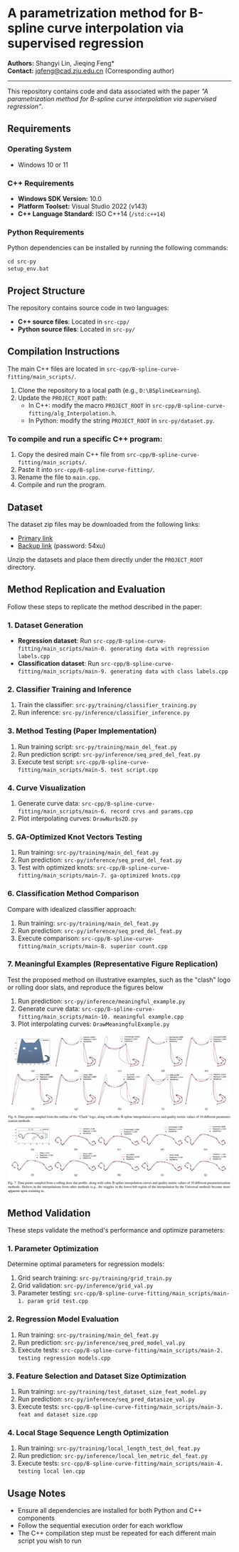# A parametrization method for B-spline curve interpolation via supervised regression

**Authors:** Shangyi Lin, Jieqing Feng*  
**Contact:** jqfeng@cad.zju.edu.cn (Corresponding author)  

---

This repository contains code and data associated with the paper *"A parametrization method for B-spline curve interpolation via supervised regression"*.

## Requirements

### Operating System
- Windows 10 or 11

### C++ Requirements
- **Windows SDK Version:** 10.0
- **Platform Toolset:** Visual Studio 2022 (v143)
- **C++ Language Standard:** ISO C++14 (`/std:c++14`)

### Python Requirements
Python dependencies can be installed by running the following commands:

```
cd src-py
setup_env.bat
```

## Project Structure

The repository contains source code in two languages:
- **C++ source files**: Located in `src-cpp/`
- **Python source files**: Located in `src-py/`

## Compilation Instructions

The main C++ files are located in `src-cpp/B-spline-curve-fitting/main_scripts/`.

1. Clone the repository to a local path (e.g., `D:\BSplineLearning`).
2. Update the `PROJECT_ROOT` path:
   - In C++: modify the macro `PROJECT_ROOT` in `src-cpp/B-spline-curve-fitting/alg_Interpolation.h`.
   - In Python: modify the string `PROJECT_ROOT` in `src-py/dataset.py`.

### To compile and run a specific C++ program:

1. Copy the desired main C++ file from `src-cpp/B-spline-curve-fitting/main_scripts/`.
2. Paste it into `src-cpp/B-spline-curve-fitting/`.
3. Rename the file to `main.cpp`.
4. Compile and run the program.

## Dataset

The dataset zip files may be downloaded from the following links:

- [Primary link](https://www.jianguoyun.com/p/DUtEX0IQyZLMDRie-osGIAA)
- [Backup link](https://pan.baidu.com/s/1m03oEMxxfQ2SKXc240UPnQ?pwd=54xu) (password: 54xu)

Unzip the datasets and place them directly under the `PROJECT_ROOT` directory.

## Method Replication and Evaluation

Follow these steps to replicate the method described in the paper:

### 1. Dataset Generation
- **Regression dataset**: Run `src-cpp/B-spline-curve-fitting/main_scripts/main-0. generating data with regression labels.cpp`
- **Classification dataset**: Run `src-cpp/B-spline-curve-fitting/main_scripts/main-9. generating data with class labels.cpp`

### 2. Classifier Training and Inference
1. Train the classifier: `src-py/training/classifier_training.py`
2. Run inference: `src-py/inference/classifier_inference.py`

### 3. Method Testing (Paper Implementation)
1. Run training script: `src-py/training/main_del_feat.py`
2. Run prediction script: `src-py/inference/seq_pred_del_feat.py`
3. Execute test script: `src-cpp/B-spline-curve-fitting/main_scripts/main-5. test script.cpp`

### 4. Curve Visualization
1. Generate curve data: `src-cpp/B-spline-curve-fitting/main_scripts/main-6. record crvs and params.cpp`
2. Plot interpolating curves: `DrawNurbs2D.py`

### 5. GA-Optimized Knot Vectors Testing
1. Run training: `src-py/training/main_del_feat.py`
2. Run prediction: `src-py/inference/seq_pred_del_feat.py`
3. Test with optimized knots: `src-cpp/B-spline-curve-fitting/main_scripts/main-7. ga-optimized knots.cpp`

### 6. Classification Method Comparison
Compare with idealized classifier approach:
1. Run training: `src-py/training/main_del_feat.py`
2. Run prediction: `src-py/inference/seq_pred_del_feat.py`
3. Execute comparison: `src-cpp/B-spline-curve-fitting/main_scripts/main-8. superior count.cpp`

### 7. Meaningful Examples (Representative Figure Replication)
Test the proposed method on illustrative examples, such as the "clash" logo or rolling door slats, and reproduce the figures below
1. Run prediction: `src-py/inference/meaningful_example.py`
2. Generate curve data: `src-cpp/B-spline-curve-fitting/main_scripts/main-10. meaningful example.cpp`
3. Plot interpolating curves: `DrawMeaningfulExample.py`

![Local Image](./clash-interpolation.jpeg "clash")
![Local Image](./rolling_door_slat-interpolation.jpeg "rolling door slat")

## Method Validation

These steps validate the method's performance and optimize parameters:

### 1. Parameter Optimization
Determine optimal parameters for regression models:
1. Grid search training: `src-py/training/grid_train.py`
2. Grid validation: `src-py/inference/grid_val.py`
3. Parameter testing: `src-cpp/B-spline-curve-fitting/main_scripts/main-1. param grid test.cpp`

### 2. Regression Model Evaluation
1. Run training: `src-py/training/main_del_feat.py`
2. Run prediction: `src-py/inference/seq_pred_model_val.py`
3. Execute tests: `src-cpp/B-spline-curve-fitting/main_scripts/main-2. testing regression models.cpp`

### 3. Feature Selection and Dataset Size Optimization
1. Run training: `src-py/training/test_dataset_size_feat_model.py`
2. Run prediction: `src-py/inference/seq_pred_datasize_val.py`
3. Execute tests: `src-cpp/B-spline-curve-fitting/main_scripts/main-3. feat and dataset size.cpp`

### 4. Local Stage Sequence Length Optimization
1. Run training: `src-py/training/local_length_test_del_feat.py`
2. Run prediction: `src-py/inference/local_len_metric_del_feat.py`
3. Execute tests: `src-cpp/B-spline-curve-fitting/main_scripts/main-4. testing local len.cpp`

## Usage Notes

- Ensure all dependencies are installed for both Python and C++ components
- Follow the sequential execution order for each workflow
- The C++ compilation step must be repeated for each different main script you wish to run